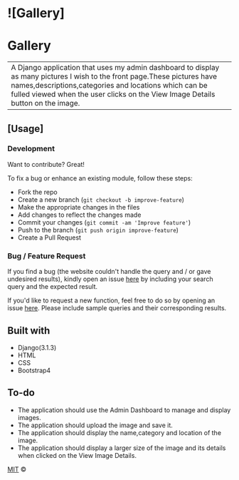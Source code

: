 # ![Gallery]
# Gallery
<table>
<tr>
<td>
  A Django application that uses my admin dashboard to display as many pictures I wish to the front page.These pictures have names,descriptions,categories and locations which can be fulled viewed when the user clicks on the View Image Details button on the image.
</td>
</tr>
</table>

## [Usage] 

### Development
Want to contribute? Great!

To fix a bug or enhance an existing module, follow these steps:

- Fork the repo
- Create a new branch (`git checkout -b improve-feature`)
- Make the appropriate changes in the files
- Add changes to reflect the changes made
- Commit your changes (`git commit -am 'Improve feature'`)
- Push to the branch (`git push origin improve-feature`)
- Create a Pull Request 

### Bug / Feature Request

If you find a bug (the website couldn't handle the query and / or gave undesired results), kindly open an issue [here](https://github.com/Nelly-ayebale/Gallery/issues/new) by including your search query and the expected result.

If you'd like to request a new function, feel free to do so by opening an issue [here](https://github.com/Nelly-ayebale/Gallery/issues/new). Please include sample queries and their corresponding results.


## Built with 

- Django(3.1.3)
- HTML
- CSS
- Bootstrap4

## To-do
- The application should use the Admin Dashboard to manage and display images.
- The application should upload the image and save it.
- The application should display the name,category and location of the image.
- The application should display a larger size of the image and its details when clicked on the View Image Details.


[MIT](LICENSE) ©

